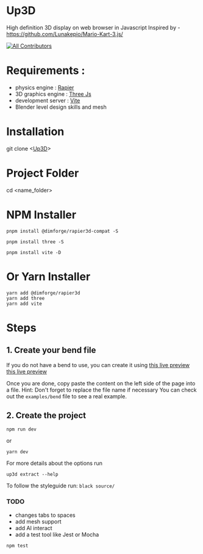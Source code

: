# Up3D
High definition 3D display on web browser in Javascript
Inspired by - https://github.com/Lunakepio/Mario-Kart-3.js/


<!-- ALL-CONTRIBUTORS-BADGE:START - Do not remove or modify this section -->
[![All Contributors](https://img.shields.io/badge/all_contributors-1-orange.svg?style=flat-square)](#contributors-)
<!-- ALL-CONTRIBUTORS-BADGE:END -->

# Requirements :
  - physics engine : [Rapier](https://github.com/dimforge/rapier)
  - 3D graphics engine : [Three Js](https://threejs.org/)
  - development server : [Vite](https://vitejs.dev/config/server-options)
  - Blender level design skills and mesh
    
# Installation

git clone <[Up3D](https://github.com/Passpartoo/Up3D/)>

# Project Folder
cd <name_folder>

# NPM Installer
```
pnpm install @dimforge/rapier3d-compat -S
```
```
pnpm install three -S
```
```
pnpm install vite -D
```
# Or Yarn Installer
```
yarn add @dimforge/rapier3d
yarn add three
yarn add vite
```
# Steps

## 1. Create your bend file
If you do not have a bend to use, you can create it using [this live preview](https://free3d.com/3d-models/blender)
[this live preview](https://docs.blender.org/manual/en/latest/modeling/meshes/editing/mesh/transform/bend.html)

Once you are done, copy paste the content on the left side of the page into a file.
Hint: Don't forget to replace the file name if necessary
You can check out the `examples/bend` file to see a real example.

## 2. Create the project
```
npm run dev
```
or
```
yarn dev
```

For more details about the options run
```
up3d extract --help
```


To follow the styleguide run:
`black source/`

### TODO
- changes tabs to spaces
- add mesh support
- add AI interact
- add a test tool like Jest or Mocha
```
npm test
```
